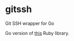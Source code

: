 # gitssh
Git SSH wrapper for Go

Go version of [this](https://github.com/martinemde/git-ssh-wrapper) Ruby library.
